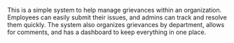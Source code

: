 This is a simple system to help manage grievances within an organization. Employees can easily submit their issues, and admins can track and resolve them quickly. The system also organizes grievances by department, allows for comments, and has a dashboard to keep everything in one place.
